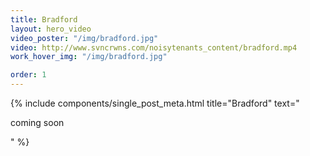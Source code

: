```yaml
---
title: Bradford
layout: hero_video
video_poster: "/img/bradford.jpg"
video: http://www.svncrwns.com/noisytenants_content/bradford.mp4
work_hover_img: "/img/bradford.jpg"

order: 1
---
```


<div class="single_post_wrapper">
	{% include components/single_post_meta.html
		title="Bradford"
		text="<p>coming soon</p>"
	%}
</div>
